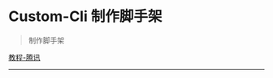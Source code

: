 # Custom-Cli 制作脚手架

>  制作脚手架

[教程-腾讯][1]



---

[1]: http://imweb.io/topic/59ffc48c1f0e50753869bf91

